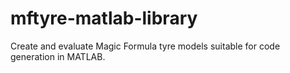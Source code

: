 # mftyre-matlab-library
Create and evaluate Magic Formula tyre models suitable for code generation in MATLAB.
